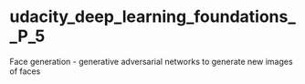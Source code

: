 # udacity_deep_learning_foundations__P_5
Face generation - generative adversarial networks to generate new images of faces
